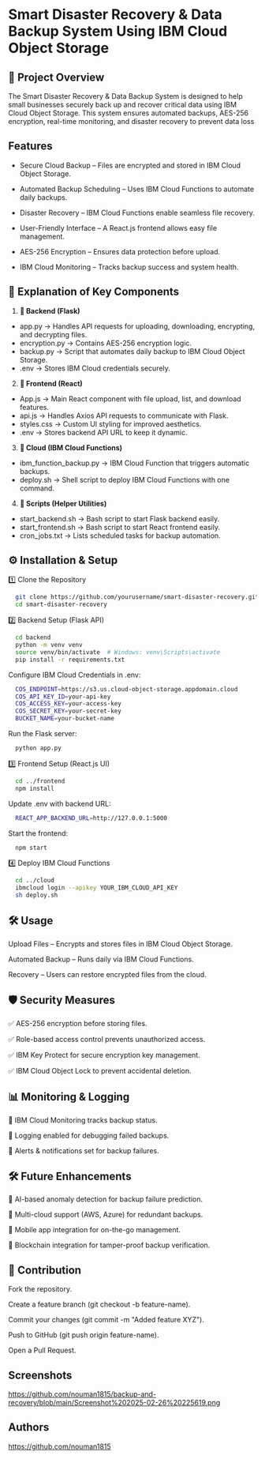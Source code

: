 
# **Smart Disaster Recovery & Data Backup System Using IBM Cloud Object Storage**




## **📌 Project Overview**
The Smart Disaster Recovery & Data Backup System is designed to help small businesses securely back up and recover critical data using IBM Cloud Object Storage. This system ensures automated backups, AES-256 encryption, real-time monitoring, and disaster recovery to prevent data loss
## **Features**

- Secure Cloud Backup – Files are encrypted and stored in IBM Cloud Object Storage.

- Automated Backup Scheduling – Uses IBM Cloud Functions to automate daily backups.

- Disaster Recovery – IBM Cloud Functions enable seamless file recovery.

- User-Friendly Interface – A React.js frontend allows easy file management.

- AES-256 Encryption – Ensures data protection before upload.

- IBM Cloud Monitoring – Tracks backup success and system health.


## **📌 Explanation of Key Components**

1. **📁 Backend (Flask)**

*  app.py → Handles API requests for uploading, downloading, encrypting, and decrypting files.
*  encryption.py → Contains AES-256 encryption logic.
*  backup.py → Script that automates daily backup to IBM Cloud Object Storage.
*  .env → Stores IBM Cloud credentials securely.

2. **📁 Frontend (React)**
- App.js → Main React component with file upload, list, and download features.
- api.js → Handles Axios API requests to communicate with Flask.
- styles.css → Custom UI styling for improved aesthetics.
- .env → Stores backend API URL to keep it dynamic.
3. **📁 Cloud (IBM Cloud Functions)**
- ibm_function_backup.py → IBM Cloud Function that triggers automatic backups.
- deploy.sh → Shell script to deploy IBM Cloud Functions with one command.
4. **📁 Scripts (Helper Utilities)**
* start_backend.sh → Bash script to start Flask backend easily.
* start_frontend.sh → Bash script to start React frontend easily.
* cron_jobs.txt → Lists scheduled tasks for backup automation.

## **⚙️ Installation & Setup**

1️⃣ Clone the Repository

```bash
  git clone https://github.com/yourusername/smart-disaster-recovery.git
  cd smart-disaster-recovery
```
2️⃣ Backend Setup (Flask API)
```bash
  cd backend
  python -m venv venv
  source venv/bin/activate  # Windows: venv\Scripts\activate
  pip install -r requirements.txt
```
Configure IBM Cloud Credentials in .env:
```bash
  COS_ENDPOINT=https://s3.us.cloud-object-storage.appdomain.cloud
  COS_API_KEY_ID=your-api-key
  COS_ACCESS_KEY=your-access-key
  COS_SECRET_KEY=your-secret-key
  BUCKET_NAME=your-bucket-name
```
Run the Flask server:
```bash
  python app.py
```
3️⃣ Frontend Setup (React.js UI)
```bash
  cd ../frontend
  npm install
```
Update .env with backend URL:
```bash
  REACT_APP_BACKEND_URL=http://127.0.0.1:5000
```
Start the frontend:
```bash
  npm start
```
4️⃣ Deploy IBM Cloud Functions
```bash
  cd ../cloud
  ibmcloud login --apikey YOUR_IBM_CLOUD_API_KEY
  sh deploy.sh
```

    
## **🛠️ Usage**


Upload Files – Encrypts and stores files in IBM Cloud Object Storage.

Automated Backup – Runs daily via IBM Cloud Functions.

Recovery – Users can restore encrypted files from the cloud.

## **🛡️ Security Measures**

✅ AES-256 encryption before storing files.

✅ Role-based access control prevents unauthorized access.

✅ IBM Key Protect for secure encryption key management.

✅ IBM Cloud Object Lock to prevent accidental deletion.

## **📊 Monitoring & Logging**

📌 IBM Cloud Monitoring tracks backup status.

📌 Logging enabled for debugging failed backups.

📌 Alerts & notifications set for backup failures.

## **🛠️ Future Enhancements**

🔹 AI-based anomaly detection for backup failure prediction.

🔹 Multi-cloud support (AWS, Azure) for redundant backups.

🔹 Mobile app integration for on-the-go management.

🔹 Blockchain integration for tamper-proof backup verification.

## **🤝 Contribution**

Fork the repository.

Create a feature branch (git checkout -b feature-name).

Commit your changes (git commit -m "Added feature XYZ").

Push to GitHub (git push origin feature-name).

Open a Pull Request.

## Screenshots

https://github.com/nouman1815/backup-and-recovery/blob/main/Screenshot%202025-02-26%20225619.png

## Authors

https://github.com/nouman1815
